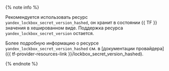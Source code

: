 {% note info %}

Рекомендуется использовать ресурс `yandex_lockbox_secret_version_hashed`, он хранит в состоянии {{ TF }} значения в хешированном виде. Поддержка ресурса `yandex_lockbox_secret_version` остается.

Более подробную информацию о ресурсе `yandex_lockbox_secret_version_hashed` см. в [документации провайдера]({{ tf-provider-resources-link }}/lockbox_secret_version_hashed).

{% endnote %}